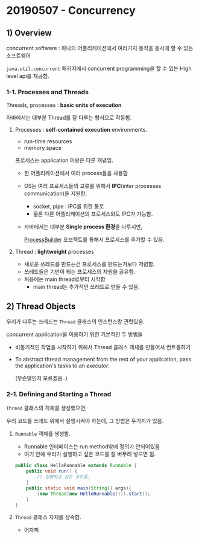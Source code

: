 # 20190507 - Concurrency

## 1) Overview

concurrent software : 하나의 어플리케이션에서 여러가지 동작을 동시에 할 수 있는 소프트웨어

`java.util.concurrent` 패키지에서 concurrent programming을 할 수 있는 High level api를 제공함.

### 1-1. Processes and Threads

Threads, processes : **basic units of execution**

자바에서는 대부분 Thread를 잘 다루는 형식으로 작동함.

1. Processes : **self-contained execution** environments.

   * run-time resources
   * memory space

   프로세스는 application 이랑은 다른 개념임.

   * 한 어플리케이션에서 여러 process들을 사용함

   * OS는 여러 프로세스들의 교류를 위해서 **IPC**(inter processes communication)을 지원함.

     * socket, pipe :  IPC를 위한 통로
     * 물론 다른 어플리케이션의 프로세스와도 IPC가 가능함.

   * 자바에서는 대부분 **Single process 환경**을 다루지만,

     [ProcessBuilder](<https://docs.oracle.com/javase/8/docs/api/java/lang/ProcessBuilder.html>) 오브젝트를 통해서 프로세스를 추가할 수 있음.

2. Thread : **lightweight** processes

   * 새로운  쓰레드를 만드는건 프로세스를 만드는거보다 저렴함.
   * 쓰레드들은 기반이 되는 프로세스의 자원을 공유함.
   * 처음에는 main thread로부터 시작함
     * main thread는 추가적인 쓰레드르 만들 수 있음.



## 2) Thread Objects

우리가 다루는 쓰레드는 `Thread` 클래스의 인스턴스랑 관련있음.

concurrent application을 이용하기 위한 기본적인 두 방법들

* 비동기적인 작업을 시작하기 위해서 Thread 클래스 객체를 만들어서 컨트롤하기

* To abstract thread management from the rest of your application, pass the application's tasks to an *executor*.

  (무슨말인지 모르겠음..)

### 2-1. Defining and Starting a Thread

`Thread` 클래스의 객체를 생성했으면,

우리 코드를 쓰레드 위에서 실행시켜야 하는데, 그 방법은 두가지가 있음.

1. `Runnable` 객체를 생성함.

   * Runnable 인터페이스는 run method밖에 정의가 안되어있음
   * 여기 안에 우리가 실행하고 싶은 코드를 잘 버무려 넣으면 됨.

   ```java
   public class HelloRunnable extends Runnable {
       public void run() {
           // 실행하고 싶은 코드들.
       }
       public static void main(String[] args){
           (new Thread(new HelloRunnable())).start();
       }
   }
   ```

2. `Thread` 클래스 자체를 상속함.

   * 어자피 

